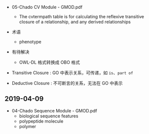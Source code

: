 * 05-Chado CV Module - GMOD.pdf
    * The cvtermpath table is for calculating the reflexive transitive closure of a relationship, and any derived relationships

* 术语
    * phenotype

* 有待解决
    * OWL-DL 格式转换成 OBO 格式

* Transitive Closure : GO 中表示关系，可传递，如 `is`、`part of`
* Deductive Closure : 不可断言的关系，无法在 GO 中表示


## 2019-04-09

* 04-Chado Sequence Module - GMOD.pdf
    * biological sequence features
    * polypeptide molecule
    * polymer
    
